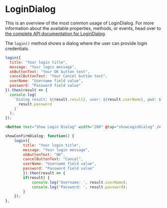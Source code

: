 # LoginDialog

This is an overview of the most common usage of LoginDialog. For more information about the available properties, methods, or events, head over to [the complete API documentation for LoginDialog](https://docs.nativescript.org/api-reference/modules/_ui_dialogs_#login).

The `login()` method shows a dialog where the user can provide login credentials.

```js
login({
  title: "Your login title",
  message: "Your login message",
  okButtonText: "Your OK button text",
  cancelButtonText: "Your Cancel button text",
  userName: "Username field value",
  password: "Password field value"
}).then(result => {
  console.log(
    `Dialog result: ${result.result}, user: ${result.userName}, pwd: ${
      result.password
    }`
  );
});
```

<DocExampleBox codeBox="https://codesandbox.io/s/xzxk3w3l0w">

```html
<Button text="Show Login Dialog" width="200" @tap="showLoginDialog" />
```
```js
showConfirmDialog: function() {
    login({
        title: "Your login title",
        message: "Your login message",
        okButtonText: "OK",
        cancelButtonText: "Cancel",
        userName: "Username field value",
        password: "Password field value"
        }).then(result => {
        if(result) {
            console.log('Username: ', result.userName);
            console.log('Password: ', result.password);
        }
    });
},
```

<LoginDialogDoc />
</DocExampleBox>